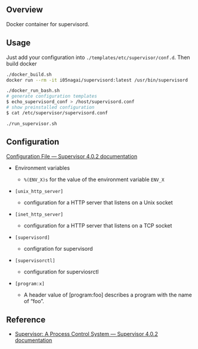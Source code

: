 ## Overview
Docker container for supervisord.

## Usage
Just add your configuration into `./templates/etc/supervisor/conf.d`.
Then build docker

```sh
./docker_build.sh
docker run --rm -it i05nagai/supervisord:latest /usr/bin/supervisord

```

```sh
./docker_run_bash.sh
# generate configuration templates
$ echo_supervisord_conf > /host/supervisord.conf
# show preinstalled configuration
$ cat /etc/supervisor/supervisord.conf
```

```
./run_supervisor.sh
```

## Configuration
[Configuration File — Supervisor 4\.0\.2 documentation](http://supervisord.org/configuration.html#environment-variables)

- Environment variables
    - `%(ENV_X)s` for the value of the environment variable `ENV_X`


- `[unix_http_server]`
    - configuration for a HTTP server that listens on a Unix socket 
- `[inet_http_server]`
    - configuration for a HTTP server that listens on a TCP socket
- `[supervisord]`
    - configration for supervisord 
- `[supervisorctl]`
    - configuration for superviosrctl
- `[program:x]`
    - A header value of [program:foo] describes a program with the name of “foo”. 


## Reference
- [Supervisor: A Process Control System — Supervisor 4\.0\.2 documentation](http://supervisord.org/)
